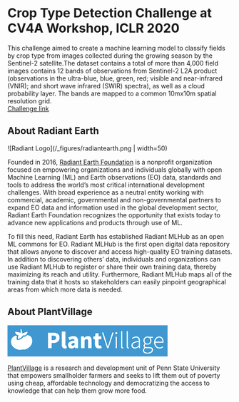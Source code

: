# Crop Type Detection Challenge at CV4A Workshop, ICLR 2020


This challenge aimed to create a machine learning model to classify fields by crop type from images collected during the growing season by the Sentinel-2 satellite.The dataset contains a total of more than 4,000 field images contains 12 bands of observations from Sentinel-2 L2A product (observations in the ultra-blue, blue, green, red; visible and near-infrared (VNIR); and short wave infrared (SWIR) spectra), as well as a cloud probability layer. The bands are mapped to a common 10mx10m spatial resolution grid.  
[Challenge link ](https://zindi.africa/competitions/iclr-workshop-challenge-2-radiant-earth-computer-vision-for-crop-recognition/data)



## About Radiant Earth

![Radiant Logo](/_figures/radiantearth.png | width=50)

Founded in 2016, [Radiant Earth Foundation](www.radiant.earth) is a nonprofit organization focused on empowering organizations and individuals globally with open Machine Learning (ML) and Earth observations (EO) data, standards and tools to address the world’s most critical international development challenges. With broad experience as a neutral entity working with commercial, academic, governmental and non-governmental partners to expand EO data and information used in the global development sector, Radiant Earth Foundation recognizes the opportunity that exists today to advance new applications and products through use of ML.

To fill this need, Radiant Earth has established Radiant MLHub as an open ML commons for EO. Radiant MLHub is the first open digital data repository that allows anyone to discover and access high-quality EO training datasets. In addition to discovering others’ data, individuals and organizations can use Radiant MLHub to register or share their own training data, thereby maximizing its reach and utility. Furthermore, Radiant MLHub maps all of the training data that it hosts so stakeholders can easily pinpoint geographical areas from which more data is needed.


## About PlantVillage

![PlantVillage Logo](/_figures/plantvillage.png)

[PlantVillage](plantvillage.psu.edu) is a research and development unit of Penn State University that empowers smallholder farmers and seeks to lift them out of poverty using cheap, affordable technology and democratizing the access to knowledge that can help them grow more food.